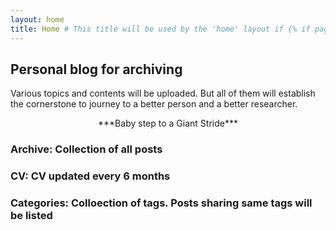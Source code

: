 ```yaml
---
layout: home
title: Home # This title will be used by the 'home' layout if {% if page.title %} is present
---
```


## Personal blog for archiving
Various topics and contents will be uploaded. But all of them will establish the cornerstone to journey to a better person and a better researcher. 

<div align="center">***Baby step to a Giant Stride***</div>

### Archive: Collection of all posts

### CV: CV updated every 6 months

### Categories: Colloection of tags. Posts sharing same tags will be listed

